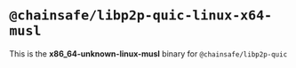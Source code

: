 # `@chainsafe/libp2p-quic-linux-x64-musl`

This is the **x86_64-unknown-linux-musl** binary for `@chainsafe/libp2p-quic`
